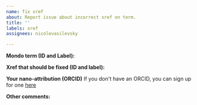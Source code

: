 ```yaml
---
name: fix xref
about: Report issue about incorrect xref on term.
title: ''
labels: xref
assignees: nicolevasilevsky

---
```


**Mondo term (ID and Label):**


**Xref that should be fixed (ID and label):**


**Your nano-attribution (ORCID)**
If you don't have an ORCID, you can sign up for one [here](https://orcid.org/)


**Other comments:**
